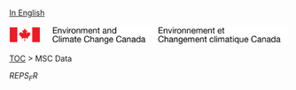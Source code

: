 [In English](geomet-reps_en.md)

![ECCC logo](../../img_eccc-logo.png)

[TOC](../geomet-reps_fr.md) > MSC Data


$REPS_FR$
